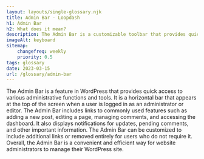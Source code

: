```yaml
--- 
layout: layouts/single-glossary.njk
title: Admin Bar - Loopdash
h1: Admin Bar
h2: What does it mean?
description: The Admin Bar is a customizable toolbar that provides quick access to frequently used features and settings for WordPress site administrators.
imageAlt: keyboard
sitemap:
	changefreq: weekly
	priority: 0.5
tags: glossary
date: 2023-03-15
url: /glossary/admin-bar
---
```


The Admin Bar is a feature in WordPress that provides quick access to various administrative functions and tools. It is a horizontal bar that appears at the top of the screen when a user is logged in as an administrator or editor. The Admin Bar includes links to commonly used features such as adding a new post, editing a page, managing comments, and accessing the dashboard. It also displays notifications for updates, pending comments, and other important information. The Admin Bar can be customized to include additional links or removed entirely for users who do not require it. Overall, the Admin Bar is a convenient and efficient way for website administrators to manage their WordPress site.
